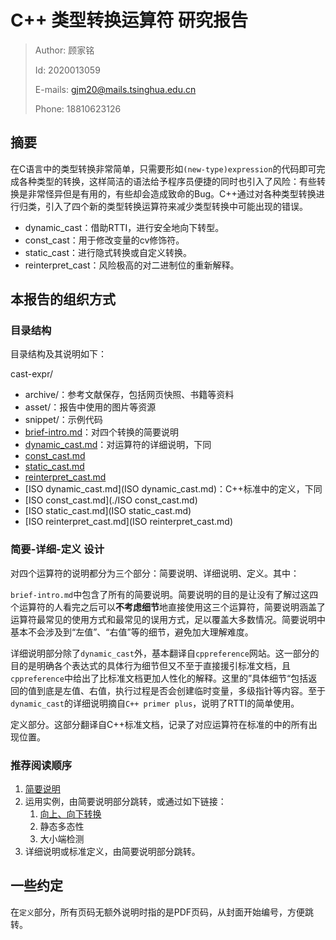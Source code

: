 # C++ 类型转换运算符 研究报告

> Author: 顾家铭
>
> Id: 2020013059
>
> E-mails: gjm20@mails.tsinghua.edu.cn
>
> Phone: 18810623126



## 摘要

在C语言中的类型转换非常简单，只需要形如`(new-type)expression`的代码即可完成各种类型的转换，这样简洁的语法给予程序员便捷的同时也引入了风险：有些转换是非常怪异但是有用的，有些却会造成致命的Bug。C++通过对各种类型转换进行归类，引入了四个新的类型转换运算符来减少类型转换中可能出现的错误。

* dynamic_cast：借助RTTI，进行安全地向下转型。
* const_cast：用于修改变量的cv修饰符。
* static_cast：进行隐式转换或自定义转换。
* reinterpret_cast：风险极高的对二进制位的重新解释。



## 本报告的组织方式

### 目录结构

目录结构及其说明如下：

cast-expr/

- archive/：参考文献保存，包括网页快照、书籍等资料
- asset/：报告中使用的图片等资源
- snippet/：示例代码
- [brief-intro.md](./brief-intro.md)：对四个转换的简要说明
- [dynamic_cast.md](./dynamic_cast.md)：对运算符的详细说明，下同
- [const_cast.md](./const_cast.md)
- [static_cast.md](./static_cast.md)
- [reinterpret_cast.md](reinterpret_cast.md)
- [ISO dynamic_cast.md](ISO dynamic_cast.md)：C++标准中的定义，下同
- [ISO const_cast.md](./ISO const_cast.md)
- [ISO static_cast.md](ISO static_cast.md)
- [ISO reinterpret_cast.md](ISO reinterpret_cast.md)



### 简要-详细-定义 设计

对四个运算符的说明都分为三个部分：简要说明、详细说明、定义。其中：

`brief-intro.md`中包含了所有的简要说明。简要说明的目的是让没有了解过这四个运算符的人看完之后可以**不考虑细节**地直接使用这三个运算符，简要说明涵盖了运算符最常见的使用方式和最常见的误用方式，足以覆盖大多数情况。简要说明中基本不会涉及到“左值”、“右值”等的细节，避免加大理解难度。

详细说明部分除了`dynamic_cast`外，基本翻译自`cppreference`网站。这一部分的目的是明确各个表达式的具体行为细节但又不至于直接援引标准文档，且`cppreference`中给出了比标准文档更加人性化的解释。这里的”具体细节“包括返回的值到底是左值、右值，执行过程是否会创建临时变量，多级指针等内容。至于`dynamic_cast`的详细说明摘自`C++ primer plus`，说明了RTTI的简单使用。

定义部分。这部分翻译自C++标准文档，记录了对应运算符在标准的中的所有出现位置。



### 推荐阅读顺序

1. [简要说明](./brief-intro.md)
2. 运用实例，由简要说明部分跳转，或通过如下链接：
   1. [向上、向下转换](updown-cast.md)
   2. 静态多态性
   3. 大小端检测
3. 详细说明或标准定义，由简要说明部分跳转。





## 一些约定

在`定义`部分，所有页码无额外说明时指的是PDF页码，从封面开始编号，方便跳转。


